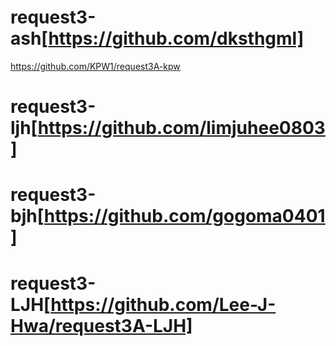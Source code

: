 # request3-ash[https://github.com/dksthgml]
https://github.com/KPW1/request3A-kpw
# request3-ljh[https://github.com/limjuhee0803]
# request3-bjh[https://github.com/gogoma0401]
# request3-LJH[https://github.com/Lee-J-Hwa/request3A-LJH]